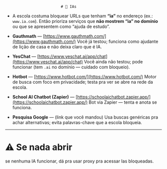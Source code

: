 

                             # 🤖 IAs
* A escola costuma bloquear URLs que tenham **“ia”** no endereço (ex.: `www.ia.com`).
  Então prioriza serviços que **não mostrem “ia” no domínio** ou que se apresentem como “ajuda de estudo”.

* **Gauthmath** — [https://www.gauthmath.com/](https://www.gauthmath.com/)
  Você já testou; funciona como ajudante de lição de casa e não deixa claro que é IA.

* **YesChat** — [https://www.yeschat.ai/app/chat](https://www.yeschat.ai/app/chat)
  Você ainda não testou; pode funcionar (tem `.ai` no domínio — cuidado com bloqueio).

* **Hotbot** — [https://www.hotbot.com/](https://www.hotbot.com/)
  Motor de busca com foco em privacidade; testa pra ver se abre na rede da escola.

* **School AI Chatbot (Zapier)** — [https://schoolaichatbot.zapier.app/](https://schoolaichatbot.zapier.app/)
  Bot via Zapier — tenta e anota se funciona.

* **Pesquisa Google** — (link que você mandou)
  Usa buscas genéricas pra achar alternativas; evita palavras-chave que a escola bloqueia.

---

# ⚠️ Se nada abrir
se nenhuma IA funcionar, dá pra usar proxy pra acessar Ias bloqueadas.
